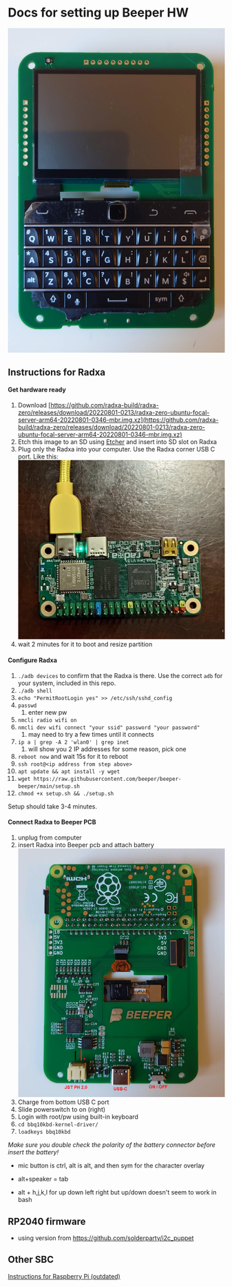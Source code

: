 # Docs for setting up Beeper HW
![](beeper_front.png)

## Instructions for Radxa

#### Get hardware ready

1. Download [https://github.com/radxa-build/radxa-zero/releases/download/20220801-0213/radxa-zero-ubuntu-focal-server-arm64-20220801-0346-mbr.img.xz](https://github.com/radxa-build/radxa-zero/releases/download/20220801-0213/radxa-zero-ubuntu-focal-server-arm64-20220801-0346-mbr.img.xz)
2. Etch this image to an SD using [Etcher](https://www.balena.io/etcher/) and insert into SD slot on Radxa
3. Plug only the Radxa into your computer. Use the Radxa corner USB C port. Like this:
![](radxa_usb.jpg)
4. wait 2 minutes for it to boot and resize partition

#### Configure Radxa
1. `./adb devices` to confirm that the Radxa is there. Use the correct `adb` for your system, included in this repo.
2. `./adb shell`
3. `echo "PermitRootLogin yes" >> /etc/ssh/sshd_config`
4. `passwd`
    1. enter new pw
5. `nmcli radio wifi on`
6. `nmcli dev wifi connect "your ssid" password "your password"`
    1. may need to try a few times until it connects
7. `ip a | grep -A 2 'wlan0' | grep inet`
    1. will show you 2 IP addresses for some reason, pick one
8. `reboot now` and wait 15s for it to reboot
9. `ssh root@<ip address from step above>`
10. `apt update && apt install -y wget`
11. `wget https://raw.githubusercontent.com/beeper/beeper-beeper/main/setup.sh`
12. `chmod +x setup.sh && ./setup.sh`

Setup should take 3-4 minutes.


#### Connect Radxa to Beeper PCB
1. unplug from computer
2. insert Radxa into Beeper pcb and attach battery
![](beeper_back.png)
3. Charge from bottom USB C port
4. Slide powerswitch to on (right)
5. Login with root/pw using built-in keyboard
6. `cd bbq10kbd-kernel-driver/`
7. `loadkeys bbq10kbd`

*Make sure you double check the polarity of the battery connector before insert the battery!*

- mic button is ctrl, alt is alt, and then sym for the character overlay

- alt+speaker = tab

- alt + h,j,k,l for up down left right but up/down doesn't seem to work in bash

## RP2040 firmware
- using version from https://github.com/solderparty/i2c_puppet


## Other SBC
[Instructions for Raspberry Pi (outdated)](/raspberrypi/README.md)


